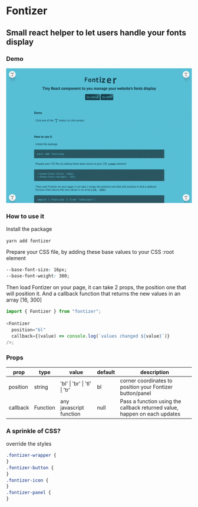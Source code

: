 # Fontizer

## Small react helper to let users handle your fonts display

### Demo

![](https://github.com/LukyVj/fontizer-site/blob/main/public/fontizer-demo.gif?raw=true)

### How to use it

Install the package

`yarn add fontizer`

Prepare your CSS file, by adding these base values to your CSS :root element

```css
--base-font-size: 16px;
--base-font-weight: 300;
```

Then load Fontizer on your page, it can take 2 props, the position one that will position it. And a callback function that returns the new values in an array [16, 300]

```javascript
import { Fontizer } from "fontizer";

<Fontizer
  position="bl"
  callback={(value) => console.log(`values changed ${value}`)}
/>;
```

### Props

| prop     | type     | value                        | default | description                                                               |
| -------- | -------- | ---------------------------- | ------- | ------------------------------------------------------------------------- |
| position | string   | 'bl' \| 'br' \| 'tl' \| 'tr' | bl      | corner coordinates to position your Fontizer button/panel                 |
| callback | Function | any javascript function      | null    | Pass a function using the callback returned value, happen on each updates |

### A sprinkle of CSS?

override the styles

```css
.fontizer-wrapper {
}
.fontizer-button {
}
.fontizer-icon {
}
.fontizer-panel {
}
```
